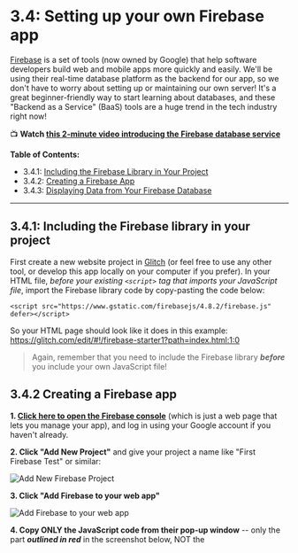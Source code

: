 # 3.4: Setting up your own Firebase app

[Firebase](https://firebase.google.com/) is a set of tools (now owned by Google) that help software developers build web and mobile apps more quickly and easily. We'll be using their real-time database platform as the backend for our app, so we don't have to worry about setting up or maintaining our own server! It's a great beginner-friendly way to start learning about databases, and these "Backend as a Service" (BaaS) tools are a huge trend in the tech industry right now!

:tv: **Watch [this 2-minute video introducing the Firebase database service](https://youtube.com/watch?v=U5aeM5dvUpA)**

**Table of Contents:**  
  - 3.4.1: [Including the Firebase Library in Your Project](#321-including-the-firebase-library-in-your-project)
  - 3.4.2: [Creating a Firebase App](#322-creating-a-firebase-app)
  - 3.4.3: [Displaying Data from Your Firebase Database](#323-displaying-data-from-your-firebase-database)

<hr/>

## 3.4.1: Including the Firebase library in your project

First create a new website project in [Glitch](https://glitch.com/) (or feel free to use any other tool, or develop this app locally on your computer if you prefer).
In your HTML file, *before your existing `<script>` tag that imports your JavaScript file*, import the Firebase library code by copy-pasting the code below:
```
<script src="https://www.gstatic.com/firebasejs/4.8.2/firebase.js" defer></script>
```
So your HTML page should look like it does in this example: 
https://glitch.com/edit/#!/firebase-starter1?path=index.html:1:0

  > Again, remember that you need to include the Firebase library ***before*** you include your own JavaScript file!


## 3.4.2 Creating a Firebase app

**1. [Click here to open the Firebase console](https://console.firebase.google.com/)** (which is just a web page that lets you manage your app), and log in using your Google account if you haven't already.
 
**2. Click "Add New Project"** and give your project a name like "First Firebase Test" or similar:

  ![Add New Firebase Project](https://raw.githubusercontent.com/LearnTeachCode/intro-javascript-class/master/week-3/img/addproject.png)
 
**3. Click "Add Firebase to your web app"**
  
  ![Add Firebase to your web app](https://raw.githubusercontent.com/LearnTeachCode/intro-javascript-class/master/week-3/img/add-firebase-to-web-app.png)
 
**4. Copy ONLY the JavaScript code from their pop-up window** -- only the part ***outlined in red*** in the screenshot below, NOT the <script> tags. Then paste that code into your JavaScript file:

  ![Copy Firebase initialization code](https://raw.githubusercontent.com/LearnTeachCode/intro-javascript-class/master/week-3/img/addfirebase.png)

:star: So your JavaScript file should now look very similar to this:
https://glitch.com/edit/#!/firebase-starter1?path=script.js:12:31

**Don't copy-paste my code from the Glitch project above!** You need to use your own database name, API key, etc for your Firebase app, *not mine!*

**5. In the Firebase console, navigate to the "Database" page and then to the "Rules" tab.**

  > Shortcut: [Click on this link](https://console.firebase.google.com/project/_/database/rules) and then choose your project to get to the page quickly!

Then double-click the code where it says `"auth !== null"` and type to replace it with ```true``` so that the code says `".read": true, ".write": true` for the rules.

*Note: **Don't** use quote marks around `true`! So it should look like this:*

![database rules](https://raw.githubusercontent.com/LearnTeachCode/intro-javascript-class/master/week-3/img/rules.png)

**6. Click the Publish button right above the rules to save your changes.** You should now see a warning like in the image below, saying that your security rules are defined as public and anyone can read or write to your database:

![database rules warning](https://raw.githubusercontent.com/LearnTeachCode/intro-javascript-class/master/week-3/img/rulewarning.png)

That's exactly what we want right now; while we're testing this first version of our app, we want it to work without requiring users to sign in first. Later on you can change the rules to add security as needed, once you’re ready to share your app with the world.

:trophy: **Congrats, you now have a Firebase app!** :) To recap, your project should look similar to this:
https://glitch.com/edit/#!/firebase-starter1 


## 3.4.3: Displaying data from your Firebase database

Now let’s make sure your Firebase app is working! 

**Add Sample Data Using the Firebase Console:**

  1. In the Firebase Console (the website you logged into earlier), click “Develop” on the left menu, then "Database", and then to the "Data" tab.
*Shortcut: [Click on this link](https://console.firebase.google.com/project/_/database/data) and then choose your project.*

  2. Hover your mouse over the name of your database (in my example below, it’s called fir-test-c7763) and then click on the plus sign that appears:

![hover data](https://raw.githubusercontent.com/LearnTeachCode/intro-javascript-class/master/week-3/img/hoverrule.png)

  3. In the two text boxes that pop up, type **"greeting"** for the name and **"Hi from Firebase!"** for the value.

Then **click the blue "Add" button** when you're ready to save your new data:

![add data](https://raw.githubusercontent.com/LearnTeachCode/intro-javascript-class/master/week-3/img/adddata.png)

Done! :)
 
**Test Displaying the Data on Your Web Page:**

  1. Create an HTML element, like a paragraph, with the id "firebase-greeting". And in your JavaScript file, create an object named firebaseGreetElem for that element.

  2. Create another JavaScript object called **dbGreetingRef**. This object will be our reference to the **"greeting"** row of our Firebase database. Use this chain of built-in Firebase functions:

```let dbGreetingRef = firebase.database().ref("greeting");```

  3. Next, we'll use another built-in Firebase function to create an event listener that will display our data on the web page any time our database is updated:

```
dbGreetingRef.on("value", displayFirebaseGreeting);
function displayFirebaseGreeting(dataSnapshot) {
  firebaseGreetElem.textContent = dataSnapshot.val();
}
```

  4. Now let's test our new app! Open up your web page and you should now see your message "Hi from Firebase!" appear on the page! :)

  5. One more test just to make sure it’s updating correctly: while your web page for your app is open in your web browser (leave it open! No need to refresh it!), open another tab to go back to your Firebase console.

To do that, you can click “Develop” on the left menu, then "Database", and then to the "Data" tab.

*Shortcut: [Click on this link](https://console.firebase.google.com/project/_/database/data) and then choose your project.*

Click on your "Hi from Firebase!" message, type in the box to change the value to something else like "I changed this data in Firebase!", and then press the **Enter key** to save your changes:

![change data](https://raw.githubusercontent.com/LearnTeachCode/intro-javascript-class/master/week-3/img/changeddata.png)

Now look at your web page again; you can see the data change in real time! Cool, right?
